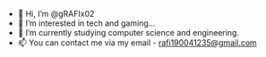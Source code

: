 - 👋 Hi, I’m @gRAFIx02
- 👀 I’m interested in tech and gaming...
- 🌱 I’m currently studying computer science and engineering.
- 📫 You can contact me via my email - rafi190041235@gmail.com

<!---
gRAFIx02/gRAFIx02 is a ✨ special ✨ repository because its `README.md` (this file) appears on your GitHub profile.
You can click the Preview link to take a look at your changes.
--->
